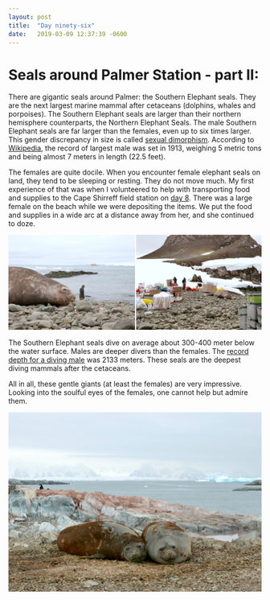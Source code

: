 ```yaml
---
layout: post
title:  "Day ninety-six"
date:   2019-03-09 12:37:39 -0600
---
```

# Seals around Palmer Station - part II:
There are gigantic seals around Palmer: the Southern Elephant seals. They are the next largest marine mammal after cetaceans (dolphins, whales and porpoises).  The Southern Elephant seals are larger than their northern hemisphere counterparts, the Northern Elephant Seals. The male Southern Elephant seals are far larger than the females, even up to six times larger. This gender discrepancy in size is called [sexual dimorphism](https://en.wikipedia.org/wiki/Sexual_dimorphism). According to [Wikipedia](https://en.wikipedia.org/wiki/Southern_elephant_seal), the record of largest male was set in 1913, weighing 5 metric tons and being almost 7 meters in length (22.5 feet).

The females are quite docile. When you encounter female elephant seals on land, they tend to be sleeping or resting. They do not move much. My first experience of that was when I volunteered to help with transporting food and supplies to the Cape Shirreff field station on [day 8](https://natasjavgestel.github.io/blog/2018/12/11/day-eight). There was a large female on the beach while we were depositing the items. We put the food and supplies in a wide arc at a distance away from her, and she continued to doze. 

![Southern Elephant seal at Cape Shirreff](/assets/blog_photos/190309/ElephantSeal_CapeShirreff.jpg)

The Southern Elephant seals dive on average about 300-400 meter below the water surface. Males are deeper divers than the females. The [record depth for a diving male](https://link.springer.com/article/10.1007/s00300-010-0782-3) was 2133 meters. These seals are the deepest diving mammals after the cetaceans.

All in all, these gentle giants (at least the females) are very impressive. Looking into the soulful eyes of the females, one cannot help but admire them.

![Southern Elephant seals dozing](/assets/blog_photos/190309/ElephantSeals.jpg)
